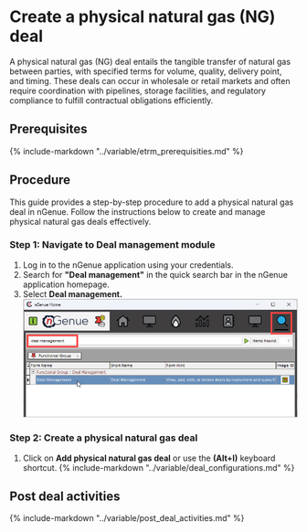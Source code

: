 # Create a physical natural gas (NG) deal

A physical natural gas (NG) deal entails the tangible transfer of natural gas between parties, with specified terms for volume, quality, delivery point, and timing. These deals can occur in wholesale or retail markets and often require coordination with pipelines, storage facilities, and regulatory compliance to fulfill contractual obligations efficiently.

## Prerequisites

{% include-markdown "../variable/etrm_prerequisities.md" %}

## Procedure

This guide provides a step-by-step procedure to add a physical natural gas deal in nGenue. Follow the instructions below to create and manage physical natural gas deals effectively.

### Step 1: Navigate to Deal management module

1. Log in to the nGenue application using your credentials.
2. Search for **"Deal management"** in the quick search bar in the nGenue application homepage.
3. Select **Deal management.**
![alt text](./images/deal_management_search_bar.png)

### Step 2: Create a physical natural gas deal

1. Click on **Add physical natural gas deal** or use the **(Alt+I)** keyboard shortcut.
{% include-markdown "../variable/deal_configurations.md" %}

## Post deal activities

{% include-markdown "../variable/post_deal_activities.md" %}
